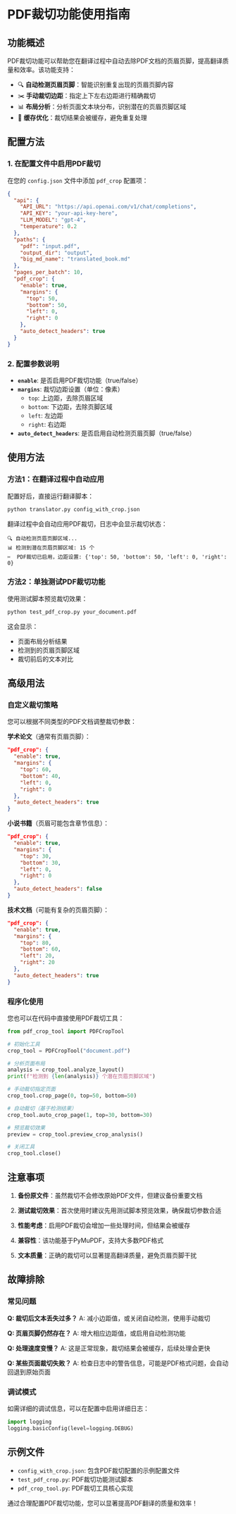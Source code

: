 # PDF裁切功能使用指南

## 功能概述

PDF裁切功能可以帮助您在翻译过程中自动去除PDF文档的页眉页脚，提高翻译质量和效率。该功能支持：

- 🔍 **自动检测页眉页脚**：智能识别重复出现的页眉页脚内容
- ✂️ **手动裁切边距**：指定上下左右边距进行精确裁切
- 📊 **布局分析**：分析页面文本块分布，识别潜在的页眉页脚区域
- 💾 **缓存优化**：裁切结果会被缓存，避免重复处理

## 配置方法

### 1. 在配置文件中启用PDF裁切

在您的 `config.json` 文件中添加 `pdf_crop` 配置项：

```json
{
  "api": {
    "API_URL": "https://api.openai.com/v1/chat/completions",
    "API_KEY": "your-api-key-here",
    "LLM_MODEL": "gpt-4",
    "temperature": 0.2
  },
  "paths": {
    "pdf": "input.pdf",
    "output_dir": "output",
    "big_md_name": "translated_book.md"
  },
  "pages_per_batch": 10,
  "pdf_crop": {
    "enable": true,
    "margins": {
      "top": 50,
      "bottom": 50,
      "left": 0,
      "right": 0
    },
    "auto_detect_headers": true
  }
}
```

### 2. 配置参数说明

- **`enable`**: 是否启用PDF裁切功能（true/false）
- **`margins`**: 裁切边距设置（单位：像素）
  - `top`: 上边距，去除页眉区域
  - `bottom`: 下边距，去除页脚区域
  - `left`: 左边距
  - `right`: 右边距
- **`auto_detect_headers`**: 是否启用自动检测页眉页脚（true/false）

## 使用方法

### 方法1：在翻译过程中自动应用

配置好后，直接运行翻译脚本：

```bash
python translator.py config_with_crop.json
```

翻译过程中会自动应用PDF裁切，日志中会显示裁切状态：

```
🔍 自动检测页眉页脚区域...
📊 检测到潜在页眉页脚区域: 15 个
✂️  PDF裁切已启用，边距设置: {'top': 50, 'bottom': 50, 'left': 0, 'right': 0}
```

### 方法2：单独测试PDF裁切功能

使用测试脚本预览裁切效果：

```bash
python test_pdf_crop.py your_document.pdf
```

这会显示：
- 页面布局分析结果
- 检测到的页眉页脚区域
- 裁切前后的文本对比

## 高级用法

### 自定义裁切策略

您可以根据不同类型的PDF文档调整裁切参数：

**学术论文**（通常有页眉页脚）：
```json
"pdf_crop": {
  "enable": true,
  "margins": {
    "top": 60,
    "bottom": 40,
    "left": 0,
    "right": 0
  },
  "auto_detect_headers": true
}
```

**小说书籍**（页眉可能包含章节信息）：
```json
"pdf_crop": {
  "enable": true,
  "margins": {
    "top": 30,
    "bottom": 30,
    "left": 0,
    "right": 0
  },
  "auto_detect_headers": false
}
```

**技术文档**（可能有复杂的页眉页脚）：
```json
"pdf_crop": {
  "enable": true,
  "margins": {
    "top": 80,
    "bottom": 60,
    "left": 20,
    "right": 20
  },
  "auto_detect_headers": true
}
```

### 程序化使用

您也可以在代码中直接使用PDF裁切工具：

```python
from pdf_crop_tool import PDFCropTool

# 初始化工具
crop_tool = PDFCropTool("document.pdf")

# 分析页面布局
analysis = crop_tool.analyze_layout()
print(f"检测到 {len(analysis)} 个潜在页眉页脚区域")

# 手动裁切指定页面
crop_tool.crop_page(0, top=50, bottom=50)

# 自动裁切（基于检测结果）
crop_tool.auto_crop_page(1, top=30, bottom=30)

# 预览裁切效果
preview = crop_tool.preview_crop_analysis()

# 关闭工具
crop_tool.close()
```

## 注意事项

1. **备份原文件**：虽然裁切不会修改原始PDF文件，但建议备份重要文档

2. **测试裁切效果**：首次使用时建议先用测试脚本预览效果，确保裁切参数合适

3. **性能考虑**：启用PDF裁切会增加一些处理时间，但结果会被缓存

4. **兼容性**：该功能基于PyMuPDF，支持大多数PDF格式

5. **文本质量**：正确的裁切可以显著提高翻译质量，避免页眉页脚干扰

## 故障排除

### 常见问题

**Q: 裁切后文本丢失过多？**
A: 减小边距值，或关闭自动检测，使用手动裁切

**Q: 页眉页脚仍然存在？**
A: 增大相应边距值，或启用自动检测功能

**Q: 处理速度变慢？**
A: 这是正常现象，裁切结果会被缓存，后续处理会更快

**Q: 某些页面裁切失败？**
A: 检查日志中的警告信息，可能是PDF格式问题，会自动回退到原始页面

### 调试模式

如需详细的调试信息，可以在配置中启用详细日志：

```python
import logging
logging.basicConfig(level=logging.DEBUG)
```

## 示例文件

- `config_with_crop.json`: 包含PDF裁切配置的示例配置文件
- `test_pdf_crop.py`: PDF裁切功能测试脚本
- `pdf_crop_tool.py`: PDF裁切工具核心实现

通过合理配置PDF裁切功能，您可以显著提高PDF翻译的质量和效率！